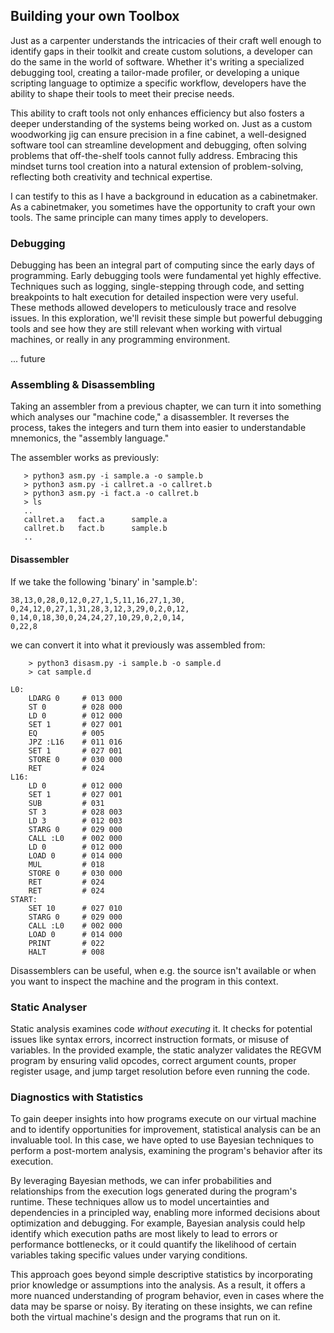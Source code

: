 
## Building your own Toolbox

Just as a carpenter understands the intricacies of their craft well enough
to identify gaps in their toolkit and create custom solutions, a developer
can do the same in the world of software. Whether it's writing a specialized
debugging tool, creating a tailor-made profiler, or developing a unique
scripting language to optimize a specific workflow, developers have
the ability to shape their tools to meet their precise needs.

This ability to craft tools not only enhances efficiency but also fosters
a deeper understanding of the systems being worked on. Just as a custom
woodworking jig can ensure precision in a fine cabinet, a well-designed
software tool can streamline development and debugging, often solving
problems that off-the-shelf tools cannot fully address. Embracing this
mindset turns tool creation into a natural extension of problem-solving,
reflecting both creativity and technical expertise.

I can testify to this as I have a background in education as a cabinetmaker.
As a cabinetmaker, you sometimes have the opportunity to craft your own tools.
The same principle can many times apply to developers.


### Debugging

Debugging has been an integral part of computing since
the early days of programming. Early debugging tools were
fundamental yet highly effective. Techniques such as logging,
single-stepping through code, and setting breakpoints to halt
execution for detailed inspection were very useful. These
methods allowed developers to meticulously trace and resolve
issues. In this exploration, we'll revisit these simple but
powerful debugging tools and see how they are still relevant
when working with virtual machines, or really in any programming
environment.

... future



### Assembling & Disassembling

Taking an assembler from a previous chapter, we can turn it into something which
analyses our "machine code," a disassembler. It reverses the process,
takes the integers and turn them into easier to understandable mnemonics,
the "assembly language."

The assembler works as previously:

```shell
   > python3 asm.py -i sample.a -o sample.b
   > python3 asm.py -i callret.a -o callret.b
   > python3 asm.py -i fact.a -o callret.b
   > ls
   ..
   callret.a   fact.a      sample.a
   callret.b   fact.b      sample.b
   ..
```

#### Disassembler

If we take the following 'binary' in 'sample.b':

```code
38,13,0,28,0,12,0,27,1,5,11,16,27,1,30,
0,24,12,0,27,1,31,28,3,12,3,29,0,2,0,12,
0,14,0,18,30,0,24,24,27,10,29,0,2,0,14,
0,22,8
```

we can convert it into what it previously was
assembled from:

```shell
    > python3 disasm.py -i sample.b -o sample.d
    > cat sample.d
```

```assembler
L0:
	LDARG 0     # 013 000
	ST 0        # 028 000
	LD 0        # 012 000
	SET 1       # 027 001
	EQ          # 005
	JPZ :L16    # 011 016
	SET 1       # 027 001
	STORE 0     # 030 000
	RET         # 024
L16:
	LD 0        # 012 000
	SET 1       # 027 001
	SUB         # 031
	ST 3        # 028 003
	LD 3        # 012 003
	STARG 0     # 029 000
	CALL :L0    # 002 000
	LD 0        # 012 000
	LOAD 0      # 014 000
	MUL         # 018
	STORE 0     # 030 000
	RET         # 024
	RET         # 024
START:
	SET 10      # 027 010
	STARG 0     # 029 000
	CALL :L0    # 002 000
	LOAD 0      # 014 000
	PRINT       # 022
	HALT        # 008
```

Disassemblers can be useful, when e.g. the source isn't available
or when you want to inspect the machine and the program in this
context.


### Static Analyser

Static analysis examines code *without executing* it. It checks for potential issues
like syntax errors, incorrect instruction formats, or misuse of variables. In the
provided example, the static analyzer validates the REGVM program by ensuring valid
opcodes, correct argument counts, proper register usage, and jump target resolution
before even running the code.


### Diagnostics with Statistics

To gain deeper insights into how programs execute on our virtual machine and to
identify opportunities for improvement, statistical analysis can be an invaluable
tool. In this case, we have opted to use Bayesian techniques to perform a
post-mortem analysis, examining the program's behavior after its execution.

By leveraging Bayesian methods, we can infer probabilities and relationships from
the execution logs generated during the program's runtime. These techniques allow
us to model uncertainties and dependencies in a principled way, enabling more
informed decisions about optimization and debugging. For example, Bayesian analysis
could help identify which execution paths are most likely to lead to errors or
performance bottlenecks, or it could quantify the likelihood of certain variables
taking specific values under varying conditions.

This approach goes beyond simple descriptive statistics by incorporating prior
knowledge or assumptions into the analysis. As a result, it offers a more nuanced
understanding of program behavior, even in cases where the data may be sparse or
noisy. By iterating on these insights, we can refine both the virtual machine's
design and the programs that run on it.


